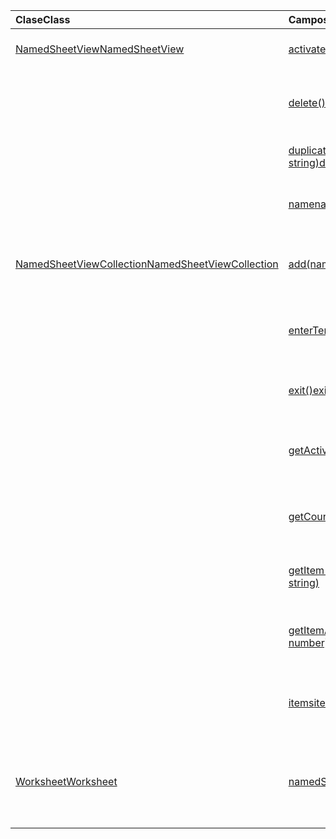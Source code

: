 | <span data-ttu-id="829dd-101">Clase</span><span class="sxs-lookup"><span data-stu-id="829dd-101">Class</span></span> | <span data-ttu-id="829dd-102">Campos</span><span class="sxs-lookup"><span data-stu-id="829dd-102">Fields</span></span> | <span data-ttu-id="829dd-103">Descripción</span><span class="sxs-lookup"><span data-stu-id="829dd-103">Description</span></span> |
|:---|:---|:---|
|[<span data-ttu-id="829dd-104">NamedSheetView</span><span class="sxs-lookup"><span data-stu-id="829dd-104">NamedSheetView</span></span>](/javascript/api/excel/excel.namedsheetview)|[<span data-ttu-id="829dd-105">activate()</span><span class="sxs-lookup"><span data-stu-id="829dd-105">activate()</span></span>](/javascript/api/excel/excel.namedsheetview#activate--)|<span data-ttu-id="829dd-106">Activa esta vista de hoja.</span><span class="sxs-lookup"><span data-stu-id="829dd-106">Activates this sheet view.</span></span>|
||[<span data-ttu-id="829dd-107">delete()</span><span class="sxs-lookup"><span data-stu-id="829dd-107">delete()</span></span>](/javascript/api/excel/excel.namedsheetview#delete--)|<span data-ttu-id="829dd-108">Quita la vista de hoja de la hoja de cálculo.</span><span class="sxs-lookup"><span data-stu-id="829dd-108">Removes the sheet view from the worksheet.</span></span>|
||[<span data-ttu-id="829dd-109">duplicate(name?: string)</span><span class="sxs-lookup"><span data-stu-id="829dd-109">duplicate(name?: string)</span></span>](/javascript/api/excel/excel.namedsheetview#duplicate-name-)|<span data-ttu-id="829dd-110">Crea una copia de esta vista de hoja.</span><span class="sxs-lookup"><span data-stu-id="829dd-110">Creates a copy of this sheet view.</span></span>|
||[<span data-ttu-id="829dd-111">name</span><span class="sxs-lookup"><span data-stu-id="829dd-111">name</span></span>](/javascript/api/excel/excel.namedsheetview#name)|<span data-ttu-id="829dd-112">Obtiene o establece el nombre de la vista de hoja.</span><span class="sxs-lookup"><span data-stu-id="829dd-112">Gets or sets the name of the sheet view.</span></span>|
|[<span data-ttu-id="829dd-113">NamedSheetViewCollection</span><span class="sxs-lookup"><span data-stu-id="829dd-113">NamedSheetViewCollection</span></span>](/javascript/api/excel/excel.namedsheetviewcollection)|[<span data-ttu-id="829dd-114">add(name: string)</span><span class="sxs-lookup"><span data-stu-id="829dd-114">add(name: string)</span></span>](/javascript/api/excel/excel.namedsheetviewcollection#add-name-)|<span data-ttu-id="829dd-115">Crea una nueva vista de hoja con el nombre especificado.</span><span class="sxs-lookup"><span data-stu-id="829dd-115">Creates a new sheet view with the given name.</span></span>|
||[<span data-ttu-id="829dd-116">enterTemporary()</span><span class="sxs-lookup"><span data-stu-id="829dd-116">enterTemporary()</span></span>](/javascript/api/excel/excel.namedsheetviewcollection#entertemporary--)|<span data-ttu-id="829dd-117">Crea y activa una nueva vista de hoja temporal.</span><span class="sxs-lookup"><span data-stu-id="829dd-117">Creates and activates a new temporary sheet view.</span></span>|
||[<span data-ttu-id="829dd-118">exit()</span><span class="sxs-lookup"><span data-stu-id="829dd-118">exit()</span></span>](/javascript/api/excel/excel.namedsheetviewcollection#exit--)|<span data-ttu-id="829dd-119">Sale de la vista de hoja activa actualmente.</span><span class="sxs-lookup"><span data-stu-id="829dd-119">Exits the currently active sheet view.</span></span>|
||[<span data-ttu-id="829dd-120">getActive()</span><span class="sxs-lookup"><span data-stu-id="829dd-120">getActive()</span></span>](/javascript/api/excel/excel.namedsheetviewcollection#getactive--)|<span data-ttu-id="829dd-121">Obtiene la vista de hoja activa actualmente de la hoja de cálculo.</span><span class="sxs-lookup"><span data-stu-id="829dd-121">Gets the worksheet's currently active sheet view.</span></span>|
||[<span data-ttu-id="829dd-122">getCount()</span><span class="sxs-lookup"><span data-stu-id="829dd-122">getCount()</span></span>](/javascript/api/excel/excel.namedsheetviewcollection#getcount--)|<span data-ttu-id="829dd-123">Obtiene el número de vistas de hoja en esta hoja de cálculo.</span><span class="sxs-lookup"><span data-stu-id="829dd-123">Gets the number of sheet views in this worksheet.</span></span>|
||[<span data-ttu-id="829dd-124">getItem(key: string)</span><span class="sxs-lookup"><span data-stu-id="829dd-124">getItem(key: string)</span></span>](/javascript/api/excel/excel.namedsheetviewcollection#getitem-key-)|<span data-ttu-id="829dd-125">Obtiene una vista de hoja con su nombre.</span><span class="sxs-lookup"><span data-stu-id="829dd-125">Gets a sheet view using its name.</span></span>|
||[<span data-ttu-id="829dd-126">getItemAt(index: number)</span><span class="sxs-lookup"><span data-stu-id="829dd-126">getItemAt(index: number)</span></span>](/javascript/api/excel/excel.namedsheetviewcollection#getitemat-index-)|<span data-ttu-id="829dd-127">Obtiene una vista de hoja por su índice en la colección.</span><span class="sxs-lookup"><span data-stu-id="829dd-127">Gets a sheet view by its index in the collection.</span></span>|
||[<span data-ttu-id="829dd-128">items</span><span class="sxs-lookup"><span data-stu-id="829dd-128">items</span></span>](/javascript/api/excel/excel.namedsheetviewcollection#items)|<span data-ttu-id="829dd-129">Obtiene los elementos secundarios cargados en esta colección.</span><span class="sxs-lookup"><span data-stu-id="829dd-129">Gets the loaded child items in this collection.</span></span>|
|[<span data-ttu-id="829dd-130">Worksheet</span><span class="sxs-lookup"><span data-stu-id="829dd-130">Worksheet</span></span>](/javascript/api/excel/excel.worksheet)|[<span data-ttu-id="829dd-131">namedSheetViews</span><span class="sxs-lookup"><span data-stu-id="829dd-131">namedSheetViews</span></span>](/javascript/api/excel/excel.worksheet#namedsheetviews)|<span data-ttu-id="829dd-132">Devuelve una colección de vistas de hoja que están presentes en la hoja de cálculo.</span><span class="sxs-lookup"><span data-stu-id="829dd-132">Returns a collection of sheet views that are present in the worksheet.</span></span>|
